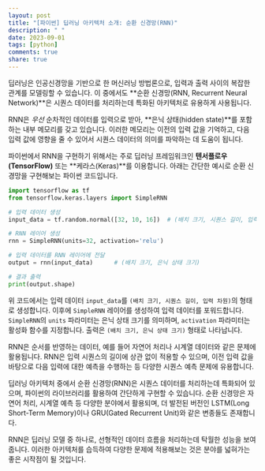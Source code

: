 ```yaml
---
layout: post
title: "[파이썬] 딥러닝 아키텍처 소개: 순환 신경망(RNN)"
description: " "
date: 2023-09-01
tags: [python]
comments: true
share: true
---
```


딥러닝은 인공신경망을 기반으로 한 머신러닝 방법론으로, 입력과 출력 사이의 복잡한 관계를 모델링할 수 있습니다. 이 중에서도 **순환 신경망(RNN, Recurrent Neural Network)**은 시퀀스 데이터를 처리하는데 특화된 아키텍처로 유용하게 사용됩니다. 

RNN은 *우선* 순차적인 데이터를 입력으로 받아, **은닉 상태(hidden state)**를 포함하는 내부 메모리를 갖고 있습니다. 이러한 메모리는 이전의 입력 값을 기억하고, 다음 입력 값에 영향을 줄 수 있어서 시퀀스 데이터의 의미를 파악하는 데 도움이 됩니다.

파이썬에서 RNN을 구현하기 위해서는 주로 딥러닝 프레임워크인 **텐서플로우(TensorFlow)** 또는 **케라스(Keras)**를 이용합니다. 아래는 간단한 예시로 순환 신경망을 구현해보는 파이썬 코드입니다.

```python
import tensorflow as tf
from tensorflow.keras.layers import SimpleRNN

# 입력 데이터 생성
input_data = tf.random.normal([32, 10, 16])  # (배치 크기, 시퀀스 길이, 입력 차원)

# RNN 레이어 생성
rnn = SimpleRNN(units=32, activation='relu')

# 입력 데이터를 RNN 레이어에 전달
output = rnn(input_data)      # (배치 크기, 은닉 상태 크기)

# 결과 출력
print(output.shape)
```

위 코드에서는 입력 데이터 `input_data`를 `(배치 크기, 시퀀스 길이, 입력 차원)`의 형태로 생성합니다. 이후에 `SimpleRNN` 레이어를 생성하여 입력 데이터를 포워드합니다. `SimpleRNN`의 `units` 파라미터는 은닉 상태 크기를 의미하며, `activation` 파라미터는 활성화 함수를 지정합니다. 출력은 `(배치 크기, 은닉 상태 크기)` 형태로 나타납니다.

RNN은 순서를 반영하는 데이터, 예를 들어 자연어 처리나 시계열 데이터와 같은 문제에 활용됩니다. RNN은 입력 시퀀스의 길이에 상관 없이 적용할 수 있으며, 이전 입력 값을 바탕으로 다음 입력에 대한 예측을 수행하는 등 다양한 시퀀스 예측 문제에 유용합니다.

딥러닝 아키텍처 중에서 순환 신경망(RNN)은 시퀀스 데이터를 처리하는데 특화되어 있으며, 파이썬의 라이브러리를 활용하여 간단하게 구현할 수 있습니다. 순환 신경망은 자연어 처리, 시계열 예측 등 다양한 분야에서 활용되며, 더 발전된 버전인 LSTM(Long Short-Term Memory)이나 GRU(Gated Recurrent Unit)와 같은 변종들도 존재합니다.

RNN은 딥러닝 모델 중 하나로, 선형적인 데이터 흐름을 처리하는데 탁월한 성능을 보여줍니다. 이러한 아키텍처를 습득하여 다양한 문제에 적용해보는 것은 분야를 넓혀가는 좋은 시작점이 될 것입니다.